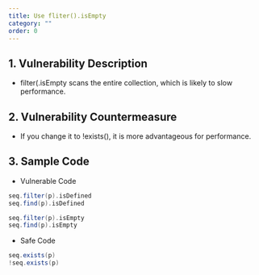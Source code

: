 ```yaml
---
title: Use fliter().isEmpty
category: ""
order: 0
---
```


## 1. Vulnerability Description
* filter(.isEmpty scans the entire collection, which is likely to slow performance.

## 2. Vulnerability Countermeasure
* If you change it to !exists(), it is more advantageous for performance.

## 3. Sample Code
* Vulnerable Code

```SCALA
seq.filter(p).isDefined
seq.find(p).isDefined

seq.filter(p).isEmpty
seq.find(p).isEmpty
```

* Safe Code

```SCALA
seq.exists(p)
!seq.exists(p)
```
